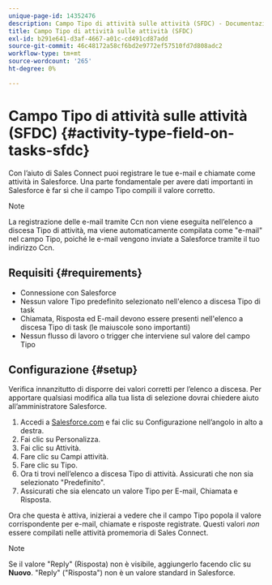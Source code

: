 ```yaml
---
unique-page-id: 14352476
description: Campo Tipo di attività sulle attività (SFDC) - Documentazione di Marketo - Documentazione del prodotto
title: Campo Tipo di attività sulle attività (SFDC)
exl-id: b291e641-d3af-4667-a01c-cd491cd87add
source-git-commit: 46c48172a58cf6bd2e9772ef57510fd7d808adc2
workflow-type: tm+mt
source-wordcount: '265'
ht-degree: 0%

---
```


# Campo Tipo di attività sulle attività (SFDC) {#activity-type-field-on-tasks-sfdc}

Con l’aiuto di Sales Connect puoi registrare le tue e-mail e chiamate come attività in Salesforce. Una parte fondamentale per avere dati importanti in Salesforce è far sì che il campo Tipo compili il valore corretto.

>[!NOTE]
>
>La registrazione delle e-mail tramite Ccn non viene eseguita nell’elenco a discesa Tipo di attività, ma viene automaticamente compilata come &quot;e-mail&quot; nel campo Tipo, poiché le e-mail vengono inviate a Salesforce tramite il tuo indirizzo Ccn.

## Requisiti {#requirements}

* Connessione con Salesforce
* Nessun valore Tipo predefinito selezionato nell&#39;elenco a discesa Tipo di task
* Chiamata, Risposta ed E-mail devono essere presenti nell&#39;elenco a discesa Tipo di task (le maiuscole sono importanti)
* Nessun flusso di lavoro o trigger che interviene sul valore del campo Tipo

## Configurazione {#setup}

Verifica innanzitutto di disporre dei valori corretti per l’elenco a discesa. Per apportare qualsiasi modifica alla tua lista di selezione dovrai chiedere aiuto all’amministratore Salesforce.

1. Accedi a [Salesforce.com](https://salesforce.com) e fai clic su Configurazione nell’angolo in alto a destra.
1. Fai clic su Personalizza.
1. Fai clic su Attività.
1. Fare clic su Campi attività.
1. Fare clic su Tipo.
1. Ora ti trovi nell’elenco a discesa Tipo di attività. Assicurati che non sia selezionato &quot;Predefinito&quot;.
1. Assicurati che sia elencato un valore Tipo per E-mail, Chiamata e Risposta.

Ora che questa è attiva, inizierai a vedere che il campo Tipo popola il valore corrispondente per e-mail, chiamate e risposte registrate. Questi valori _non_ essere compilati nelle attività promemoria di Sales Connect.

>[!NOTE]
>
>Se il valore &quot;Reply&quot; (Risposta) non è visibile, aggiungerlo facendo clic su **Nuovo**. &quot;Reply&quot; (&quot;Risposta&quot;) non è un valore standard in Salesforce.
